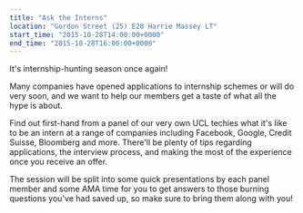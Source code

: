 ```yaml
---
title: "Ask the Interns"
location: "Gordon Street (25) E28 Harrie Massey LT"
start_time: "2015-10-28T14:00:00+0000"
end_time: "2015-10-28T16:00:00+0000"
---
```


It's internship-hunting season once again!

Many companies have opened applications to internship schemes or will do very soon, and we want to help our members get a taste of what all the hype is about.

Find out first-hand from a panel of our very own UCL techies what it's like to be an intern at a range of companies including Facebook, Google, Credit Suisse, Bloomberg and more. There'll be plenty of tips regarding applications, the interview process, and making the most of the experience once you receive an offer.

The session will be split into some quick presentations by each panel member and some AMA time for you to get answers to those burning questions you've had saved up, so make sure to bring them along with you!
